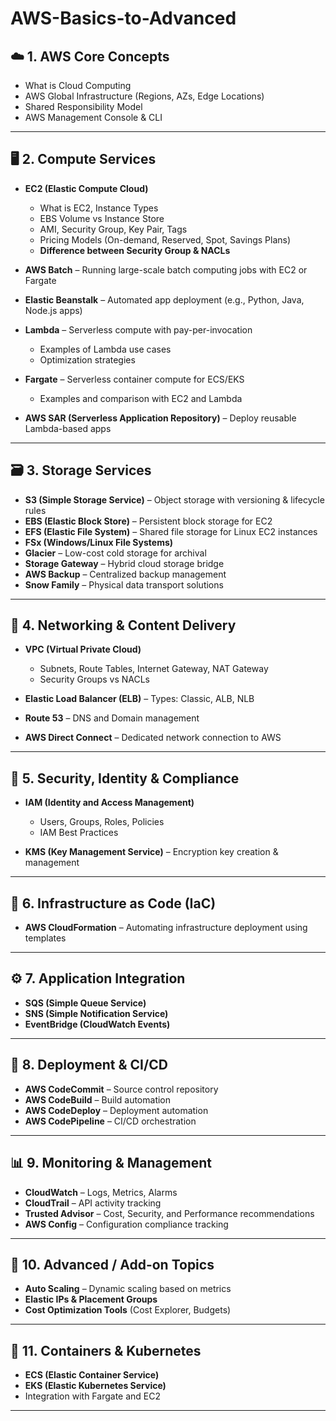 # AWS-Basics-to-Advanced

## ☁️ **1. AWS Core Concepts**

* What is Cloud Computing
* AWS Global Infrastructure (Regions, AZs, Edge Locations)
* Shared Responsibility Model
* AWS Management Console & CLI

---

## 🖥️ **2. Compute Services**

* **EC2 (Elastic Compute Cloud)**

  * What is EC2, Instance Types
  * EBS Volume vs Instance Store
  * AMI, Security Group, Key Pair, Tags
  * Pricing Models (On-demand, Reserved, Spot, Savings Plans)
  * **Difference between Security Group & NACLs**

* **AWS Batch** – Running large-scale batch computing jobs with EC2 or Fargate

* **Elastic Beanstalk** – Automated app deployment (e.g., Python, Java, Node.js apps)

* **Lambda** – Serverless compute with pay-per-invocation

  * Examples of Lambda use cases
  * Optimization strategies

* **Fargate** – Serverless container compute for ECS/EKS

  * Examples and comparison with EC2 and Lambda

* **AWS SAR (Serverless Application Repository)** – Deploy reusable Lambda-based apps

---

## 🗃️ **3. Storage Services**

* **S3 (Simple Storage Service)** – Object storage with versioning & lifecycle rules
* **EBS (Elastic Block Store)** – Persistent block storage for EC2
* **EFS (Elastic File System)** – Shared file storage for Linux EC2 instances
* **FSx (Windows/Linux File Systems)**
* **Glacier** – Low-cost cold storage for archival
* **Storage Gateway** – Hybrid cloud storage bridge
* **AWS Backup** – Centralized backup management
* **Snow Family** – Physical data transport solutions

---

## 🧩 **4. Networking & Content Delivery**

* **VPC (Virtual Private Cloud)**

  * Subnets, Route Tables, Internet Gateway, NAT Gateway
  * Security Groups vs NACLs
* **Elastic Load Balancer (ELB)** – Types: Classic, ALB, NLB
* **Route 53** – DNS and Domain management
* **AWS Direct Connect** – Dedicated network connection to AWS

---

## 🔐 **5. Security, Identity & Compliance**

* **IAM (Identity and Access Management)**

  * Users, Groups, Roles, Policies
  * IAM Best Practices
* **KMS (Key Management Service)** – Encryption key creation & management

---

## 🧱 **6. Infrastructure as Code (IaC)**

* **AWS CloudFormation** – Automating infrastructure deployment using templates

---

## ⚙️ **7. Application Integration**

* **SQS (Simple Queue Service)**
* **SNS (Simple Notification Service)**
* **EventBridge (CloudWatch Events)**

---

## 🚀 **8. Deployment & CI/CD**

* **AWS CodeCommit** – Source control repository
* **AWS CodeBuild** – Build automation
* **AWS CodeDeploy** – Deployment automation
* **AWS CodePipeline** – CI/CD orchestration

---

## 📊 **9. Monitoring & Management**

* **CloudWatch** – Logs, Metrics, Alarms
* **CloudTrail** – API activity tracking
* **Trusted Advisor** – Cost, Security, and Performance recommendations
* **AWS Config** – Configuration compliance tracking

---

## 🧠 **10. Advanced / Add-on Topics**

* **Auto Scaling** – Dynamic scaling based on metrics
* **Elastic IPs & Placement Groups**
* **Cost Optimization Tools** (Cost Explorer, Budgets)

---

## 🧩 **11. Containers & Kubernetes**

* **ECS (Elastic Container Service)**
* **EKS (Elastic Kubernetes Service)**
* Integration with Fargate and EC2

---
